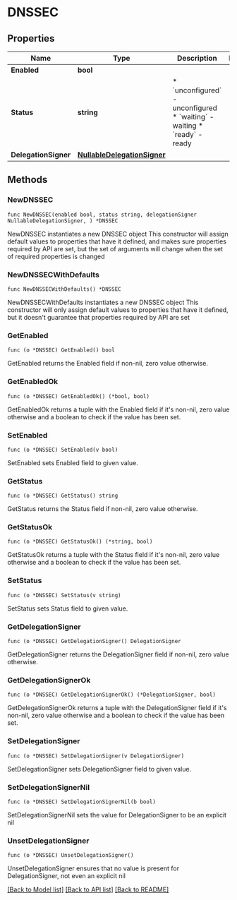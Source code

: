 # DNSSEC

## Properties

Name | Type | Description | Notes
------------ | ------------- | ------------- | -------------
**Enabled** | **bool** |  | 
**Status** | **string** | * &#x60;unconfigured&#x60; - unconfigured * &#x60;waiting&#x60; - waiting * &#x60;ready&#x60; - ready | 
**DelegationSigner** | [**NullableDelegationSigner**](DelegationSigner.md) |  | 

## Methods

### NewDNSSEC

`func NewDNSSEC(enabled bool, status string, delegationSigner NullableDelegationSigner, ) *DNSSEC`

NewDNSSEC instantiates a new DNSSEC object
This constructor will assign default values to properties that have it defined,
and makes sure properties required by API are set, but the set of arguments
will change when the set of required properties is changed

### NewDNSSECWithDefaults

`func NewDNSSECWithDefaults() *DNSSEC`

NewDNSSECWithDefaults instantiates a new DNSSEC object
This constructor will only assign default values to properties that have it defined,
but it doesn't guarantee that properties required by API are set

### GetEnabled

`func (o *DNSSEC) GetEnabled() bool`

GetEnabled returns the Enabled field if non-nil, zero value otherwise.

### GetEnabledOk

`func (o *DNSSEC) GetEnabledOk() (*bool, bool)`

GetEnabledOk returns a tuple with the Enabled field if it's non-nil, zero value otherwise
and a boolean to check if the value has been set.

### SetEnabled

`func (o *DNSSEC) SetEnabled(v bool)`

SetEnabled sets Enabled field to given value.


### GetStatus

`func (o *DNSSEC) GetStatus() string`

GetStatus returns the Status field if non-nil, zero value otherwise.

### GetStatusOk

`func (o *DNSSEC) GetStatusOk() (*string, bool)`

GetStatusOk returns a tuple with the Status field if it's non-nil, zero value otherwise
and a boolean to check if the value has been set.

### SetStatus

`func (o *DNSSEC) SetStatus(v string)`

SetStatus sets Status field to given value.


### GetDelegationSigner

`func (o *DNSSEC) GetDelegationSigner() DelegationSigner`

GetDelegationSigner returns the DelegationSigner field if non-nil, zero value otherwise.

### GetDelegationSignerOk

`func (o *DNSSEC) GetDelegationSignerOk() (*DelegationSigner, bool)`

GetDelegationSignerOk returns a tuple with the DelegationSigner field if it's non-nil, zero value otherwise
and a boolean to check if the value has been set.

### SetDelegationSigner

`func (o *DNSSEC) SetDelegationSigner(v DelegationSigner)`

SetDelegationSigner sets DelegationSigner field to given value.


### SetDelegationSignerNil

`func (o *DNSSEC) SetDelegationSignerNil(b bool)`

 SetDelegationSignerNil sets the value for DelegationSigner to be an explicit nil

### UnsetDelegationSigner
`func (o *DNSSEC) UnsetDelegationSigner()`

UnsetDelegationSigner ensures that no value is present for DelegationSigner, not even an explicit nil

[[Back to Model list]](../README.md#documentation-for-models) [[Back to API list]](../README.md#documentation-for-api-endpoints) [[Back to README]](../README.md)


